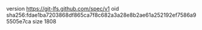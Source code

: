 version https://git-lfs.github.com/spec/v1
oid sha256:fdae1ba7203868df865ca7f8c682a3a28e8b2ae61a252192ef7586a95505e7ca
size 1808
